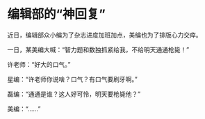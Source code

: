 # 编辑部的“神回复”

近日，编辑部众小编为了杂志进度加班加点，美编也为了排版心力交瘁。 

一日，某美编大喊：“智力题和数独抓紧给我，不给明天通通枪毙！” 

许老师：“好大的口气。” 

星编：“许老师你说啥？口气？有口气要刷牙啊。” 

磊编：“通通是谁？这人好可怜，明天要枪毙他？” 

美编：“……”